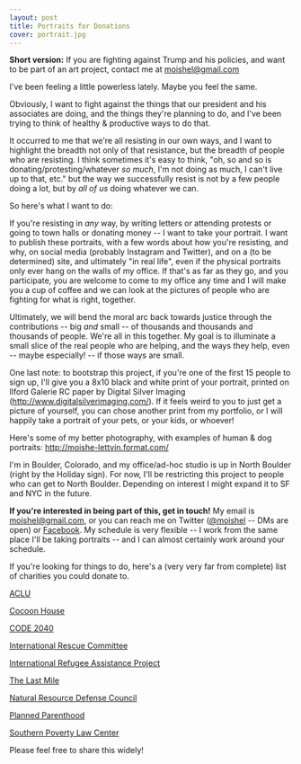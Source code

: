 ```yaml
---
layout: post
title: Portraits for Donations
cover: portrait.jpg
---
```


**Short version:** If you are fighting against Trump and his policies, and want to be part of an art project, contact me at moishel@gmail.com

I've been feeling a little powerless lately. Maybe you feel the same.

Obviously, I want to fight against the things that our president and his associates are doing, and the things they're planning to do, and I've been trying to think of healthy & productive ways to do that.

It occurred to me that we're all resisting in our own ways, and I want to highlight the breadth not only of that resistance, but the breadth of people who are resisting. I think sometimes it's easy to think, "oh, so and so is donating/protesting/whatever *so much*, I'm not doing as much, I can't live up to that, etc." but the way we successfully resist is not by a few people doing a lot, but by *all of us* doing whatever we can.

So here's what I want to do:

If you're resisting in *any* way, by writing letters or attending protests or going to town halls or donating money -- I want to take your portrait. I want to publish these portraits, with a few words about how you're resisting, and why, on social media (probably Instagram and Twitter), and on a (to be determined) site, and ultimately "in real life", even if the physical portraits only ever hang on the walls of my office. If that's as far as they go, and you participate, you are welcome to come to my office any time and I will make you a cup of coffee and we can look at the pictures of people who are fighting for what is right, together.

Ultimately, we will bend the moral arc back towards justice through the contributions -- big _and_ small -- of thousands and thousands and thousands of people. We're all in this together. My goal is to illuminate a small slice of the real people who are helping, and the ways they help, even -- maybe especially! -- if those ways are small.

One last note: to bootstrap this project, if you're one of the first 15 people to sign up, I'll give you a 8x10 black and white print of your portrait, printed on Ilford Galerie RC paper by Digital Silver Imaging (http://www.digitalsilverimaging.com/). If it feels weird to you to just get a picture of yourself, you can chose another print from my portfolio, or I will happily take a portrait of your pets, or your kids, or whoever!

Here's some of my better photography, with examples of human & dog portraits: http://moishe-lettvin.format.com/

I'm in Boulder, Colorado, and my office/ad-hoc studio is up in North Boulder (right by the Holiday sign). For now, I'll be restricting this project to people who can get to North Boulder. Depending on interest I might expand it to SF and NYC in the future.

**If you're interested in being part of this, get in touch!** My email is moishel@gmail.com, or you can reach me on Twitter ([@moishel](https://twitter.com/moishel) -- DMs are open) or [Facebook](https://www.facebook.com/moishe). My schedule is very flexible -- I work from the same place I'll be taking portraits -- and I can almost certainly work around your schedule.

If you're looking for things to do, here's a (very very far from complete) list of charities you could donate to.

[ACLU](https://www.aclu.org/)

[Cocoon House](http://www.cocoonhouse.org/)

[CODE 2040](https://www.code2040.org/)

[International Rescue Committee](https://www.rescue.org/)

[International Refugee Assistance Project](https://refugeerights.org/)

[The Last Mile](https://thelastmile.org/)

[Natural Resource Defense Council](https://nrdc.org)

[Planned Parenthood](https://www.plannedparenthood.org/)

[Southern Poverty Law Center](https://www.splcenter.org/)

Please feel free to share this widely!